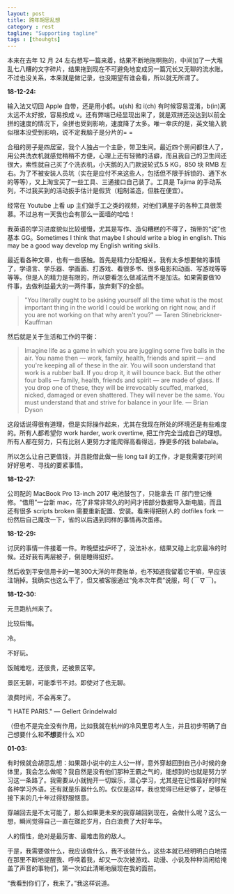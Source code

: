 ```yaml
---
layout: post
title: 跨年胡思乱想
category : rest
tagline: "Supporting tagline"
tags : [thouhgts]
---
```


本来在去年 12 月 24 左右想写一篇来着，结果不断地拖啊拖的，中间加了一大堆乱七八糟的文字碎片，结果拖到现在不可避免地变成另一篇冗长又无聊的流水账。不过也没关系，本来就是做记录，也没期望有谁会看，所以就无所谓了。

**18-12-24:**

输入法又切回 Apple 自带，还是用小鹤。u(sh) 和 i(ch) 有时候容易混淆，b(in)离太远不太好按，容易按成 v。还有弊端已经显现出来了，就是双拼还没达到以前全拼的速度的情况下，全拼也受到影响，速度降了太多。唯一幸庆的是，英文输入貌似根本没受到影响，说不定我脑子是分片的= =

合租的房子是四居室，我个人独占一个主卧，带卫生间。最近四个房间都住人了，用公共洗衣机就感觉稍稍不方便，心理上还有轻微的洁癖，而且我自己的卫生间还很大，索性就自己买了个洗衣机，小天鹅的入门款波轮式5.5 KG，850 块 RMB 左右。为了不被安装人员坑（实在是应付不来这些人，包括但不限于拆锁的、通下水的等等），又上淘宝买了一些工具、三通接口自己装了。工具是 Tajima 的手动系列，不过我买到的活动扳手估计是假货（粗制滥造，但胜在便宜）。

经常在 Youtube 上看 up 主们做手工之类的视频，对他们满屋子的各种工具很羡慕。不过总有一天我也会有那么一面墙的哈哈！

我英语的学习进度貌似比较缓慢，尤其是写作、造句糟糕的不得了，捎带的“说”也基本 GG。Sometimes I think that maybe I should write a blog in english. This may be a good way develop my English writing skills.

最近看各种文章，也有一些感触。首先是精力分配相关。我有太多想要做的事情了，学语言、学乐器、学画画、打游戏、看很多书、很多电影和动画、写游戏等等等等。但是人的精力是有限的，所以要看怎么做减法而不是加法。如果需要做10件事，去做利益最大的一两件事，放弃剩下的全部。

> "You literally ought to be asking yourself all the time what is the most important thing in the world I could be working on right now, and if you are not working on that why aren't you?" — Taren Stinebrickner-Kauffman

然后就是关于生活和工作的平衡：

> Imagine life as a game in which you are juggling some five balls in the air. You name then — work, family, health, friends and spirit — and you're keeping all of these in the air. You will soon understand that work is a rubber ball. If you drop it, it will bounce back. But the other four balls — family, health, friends and spirit — are made of glass. If you drop one of these, they will be irrevocably scuffed, marked, nicked, damaged or even shattered. They will never be the same. You must understand that and strive for balance in your life. — Brian Dyson

这段话说得很有道理，但是实际操作起来，尤其在我现在所处的环境还是有些难度的。所有人都希望你 work harder, work overtime, 把工作完全当成自己的理想。所有人都在努力，只有比别人更努力才能爬得高看得远，挣更多的钱 balabala。

所以怎么让自己更值钱，并且能借此做一些 long tail 的工作，才是我需要花时间好好思考、寻找的要紧事情。

**18-12-27:**

公司配的 MacBook Pro 13-inch 2017 电池鼓包了，只能拿去 IT 部门登记维修。“借用”一台新 mac，花了非常非常久的时间才把部分数据导入新电脑，而且还有很多 scripts broken 需要重新配置、安装。看来得把别人的 dotfiles fork 一份然后自己魔改一下，省的以后遇到同样的事情再次蛋疼。

**18-12-29:**

讨厌的事情一件接着一件。昨晚壁挂炉坏了，没法补水，结果又碰上北京最冷的时候。还好我有两层被子，倒是睡得挺好。

然后收到平安信用卡的一笔300大洋的年费账单，也不知道我留着它干嘛，早应该注销掉。我确实也这么干了，但又被客服通过“免本次年费”说服，呵 (￣∇￣)。

**18-12-30:**

元旦跑杭州来了。

比较后悔。

冷。

不好玩。

饭贼难吃，还很贵，还被景区宰。

景区无聊，可能季节不对。即使对了也无聊。

浪费时间，不会再来了。

"I HATE PARIS."  — Gellert Grindelwald

（但也不是完全没有作用，比如我就在杭州的冷风里思考人生，并且初步明确了自己想要什么和**不想**要什么 XD

**01-03:**

有时候就会胡思乱想：如果跟小说中的主人公一样，意外穿越回到自己小时候的身体里，我会怎么做呢？我自然是没有他们那种王霸之气的，能想到的也就是努力学习这一条路了。我需要从小就抛开一切娱乐，潜心学习，尤其是在记性最好的时候各种学习外语。还有就是乐器什么的。仅仅是这样，我也觉得已经足够了，足够在接下来的几十年过得舒服惬意。

穿越回去是不太可能了，那么如果更未来的我穿越回到现在，会做什么呢？这么一想，瞬间觉得自己一直在蹉跎岁月，白白浪费了大好年华。

人的惰性，绝对是最厉害、最难击败的敌人。

于是，我需要做什么，我应该做什么，我不该做什么，这些本就已经明明白白地摆在那里不断地提醒我、呼唤着我，却又一次次被游戏、动漫、小说及种种消闲给掩盖了声音的事物们，第一次如此清晰地展现在我的面前。

“我看到你们了，我来了。”我这样说道。

